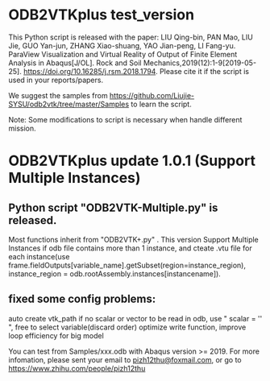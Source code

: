 # ODB2VTKplus test_version
   This Python script is released with the paper: LIU Qing-bin, PAN Mao, LIU Jie, GUO Yan-jun, ZHANG Xiao-shuang, YAO Jian-peng, LI Fang-yu. ParaView Visualization and Virtual Reality of Output of Finite Element Analysis in Abaqus[J/OL]. Rock and Soil Mechanics,2019(12):1-9[2019-05-25]. https://doi.org/10.16285/j.rsm.2018.1794. Please cite it if the script is used in your reports/papers.

   We suggest the samples from https://github.com/Liujie-SYSU/odb2vtk/tree/master/Samples to learn the script.

   Note: Some modifications to script is necessary when handle different mission.

# ODB2VTKplus update 1.0.1 (Support Multiple Instances)

## Python script "ODB2VTK-Multiple.py" is released. 
   Most functions inherit from "ODB2VTK+.py" . This version Support Multiple Instances if odb file contains more than 1 instance, and cteate .vtu file for each instance(use frame.fieldOutputs[variable_name].getSubset(region=instance_region), instance_region = odb.rootAssembly.instances[instancename]).


## fixed some config problems:
   auto create vtk_path 
   if no scalar or vector to be read in odb, use " scalar = '' ", free to select variable(discard order)
   optimize write function, improve loop efficiency for big model

   You can test from Samples/xxx.odb with Abaqus version >= 2019. For more infomation, please sent your email to pizh12thu@foxmail.com, or go to https://www.zhihu.com/people/pizh12thu
